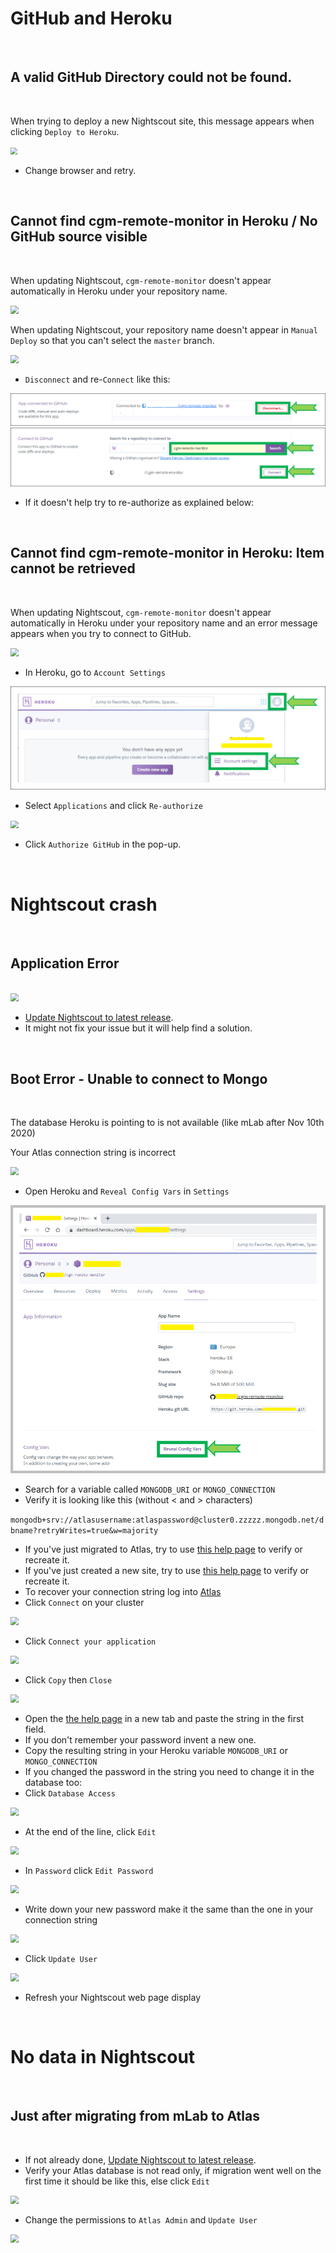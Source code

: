 # GitHub and Heroku

</br>

## A valid GitHub Directory could not be found.

</br>

When trying to deploy a new Nightscout site, this message appears when clicking `Deploy to Heroku`.

<img src="../img/TShoot00.png" style="zoom:70%;" >

- Change browser and retry.

</br>

## Cannot find cgm-remote-monitor in Heroku / No GitHub source visible

</br>

When updating Nightscout, `cgm-remote-monitor` doesn't appear automatically in Heroku under your repository name.

<img src="../img/TShoot01.png" style="zoom:80%;" >

When updating Nightscout, your repository name doesn't appear in `Manual Deploy` so that you can't select the `master` branch.

<img src="../img/TShoot04.png" style="zoom:80%;" >

- `Disconnect` and re-`Connect` like this:

<img src="../../update/img/UpdateNS22.png" style="zoom:80%;" >

<img src="../../update/img/UpdateNS21.png" style="zoom:80%;" >

- If it doesn't help try to re-authorize as explained below:

</br>

## Cannot find cgm-remote-monitor in Heroku: Item cannot be retrieved

</br>

When updating Nightscout, `cgm-remote-monitor` doesn't appear automatically in Heroku under your repository name and an error message appears when you try to connect to GitHub.

<img src="../img/TShoot02.png" style="zoom:80%;" >

- In Heroku, go to `Account Settings`

<img src="../../nightscout/img/NewNS13.png" style="zoom:80%;" >

- Select `Applications` and click `Re-authorize`

<img src="../img/TShoot03.png" style="zoom:80%;" >

- Click `Authorize GitHub` in the pop-up.

</br>

# Nightscout crash

</br>

## Application Error

</br>

<img src="../img/TShoot05.png" style="zoom:80%;" >

- [Update Nightscout to latest release](../update/update.md).
- It might not fix your issue but it will help find a solution.

</br>

## Boot Error - Unable to connect to Mongo

</br>

The database Heroku is pointing to is not available (like mLab after Nov 10th 2020)

Your Atlas connection string is incorrect

<img src="../img/TShoot06.png" style="zoom:80%;" >

- Open Heroku and `Reveal Config Vars` in `Settings`

<img src="../../update/img/MigrateNS03.png" style="zoom:80%;" >

- Search for a variable called `MONGODB_URI` or `MONGO_CONNECTION`
- Verify it is looking like this (without < and > characters)

`mongodb+srv://atlasusername:atlaspassword@cluster0.zzzzz.mongodb.net/dbname?retryWrites=true&w=majority`

- If you've just migrated to Atlas, try to use [this help page](../../update/stringhelp.html) to verify or recreate it.
- If you've just created a new site, try to use [this help page](../../nightscout/stringhelp.html) to verify or recreate it.
- To recover your connection string log into [Atlas](https://cloud.mongodb.com/)
- Click `Connect` on your cluster

<img src="../img/TShoot07.png" style="zoom:80%;" >

- Click `Connect your application`

<img src="../img/TShoot09.png" style="zoom:80%;" >

- Click `Copy` then `Close`

<img src="../img/TShoot10.png" style="zoom:80%;" >

- Open the [the help page](../../nightscout/stringhelp.html) in a new tab and paste the string in the first field.
- If you don't remember your password invent a new one.
- Copy the resulting string in your Heroku variable `MONGODB_URI` or `MONGO_CONNECTION`
- If you changed the password in the string you need to change it in the database too:
- Click `Database Access`

<img src="../img/TShoot11.png" style="zoom:80%;" >

- At the end of the line, click `Edit`

<img src="../img/TShoot08.png" style="zoom:80%;" >

- In `Password` click `Edit Password`

<img src="../img/TShoot12.png" style="zoom:80%;" >

- Write down your new password make it the same than the one in your connection string

<img src="../img/TShoot13.png" style="zoom:80%;" >

- Click `Update User`

<img src="../img/TShoot14.png" style="zoom:80%;" >

- Refresh your Nightscout web page display

</br>

# No data in Nightscout

</br>

## Just after migrating from mLab to Atlas

</br>

- If not already done, [Update Nightscout to latest release](../update/update.md).
- Verify your Atlas database is not read only, if migration went well on the first time it should be like this, else click `Edit`

<img src="../img/TShoot15.png" style="zoom:80%;" >

- Change the permissions to `Atlas Admin` and `Update User`

<img src="../img/TShoot16.png" style="zoom:80%;" >